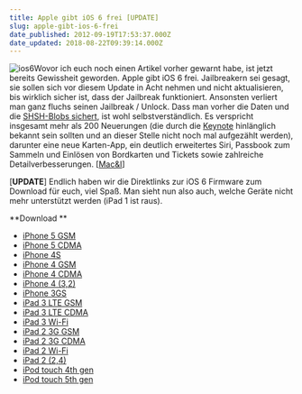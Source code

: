 ```yaml
---
title: Apple gibt iOS 6 frei [UPDATE]
slug: apple-gibt-ios-6-frei
date_published: 2012-09-19T17:53:37.000Z
date_updated: 2018-08-22T09:39:14.000Z
---
```


![ios6](//picdump.thafaker.de/2012/09/ios6-100x100.jpg)Wovor ich euch noch einen Artikel vorher gewarnt habe, ist jetzt bereits Gewissheit geworden. Apple gibt iOS 6 frei. Jailbreakern sei gesagt, sie sollen sich vor diesem Update in Acht nehmen und nicht aktualisieren, bis wirklich sicher ist, dass der Jailbreak funktioniert. Ansonsten verliert man ganz fluchs seinen Jailbreak / Unlock. Dass man vorher die Daten und die [SHSH-Blobs sichert](__GHOST_URL__/jailbreak-ios-6-kommt-und-ihr-solltest-die-shsh-blobs-sichern/), ist wohl selbstverständlich. Es verspricht insgesamt mehr als 200 Neuerungen (die durch die [Keynote](__GHOST_URL__/apple-keynote-und-dann-waren-da-noch-ios-6-itunes-10-7-neue-ipods-und-kopfhorer/) hinlänglich bekannt sein sollten und an dieser Stelle nicht noch mal aufgezählt werden), darunter eine neue Karten-App, ein deutlich erweitertes Siri, Passbook zum Sammeln und Einlösen von Bordkarten und Tickets sowie zahlreiche Detailverbesserungen. [[Mac&I](http://www.heise.de/mac-and-i/meldung/Apple-gibt-iOS-6-frei-1711439.html)]

[**UPDATE**] Endlich haben wir die Direktlinks zur iOS 6 Firmware zum Download für euch, viel Spaß. Man sieht nun also auch, welche Geräte nicht mehr unterstützt werden (iPad 1 ist raus).

**Download **

- [iPhone 5 GSM](http://appldnld.apple.com/iOS6/Restore/041-7169.20120919.5Mial/iPhone5,1_6.0_10A405_Restore.ipsw)
- [iPhone 5 CDMA](http://appldnld.apple.com/iOS6/Restore/041-7171.20120919.doJ1e/iPhone5,2_6.0_10A405_Restore.ipsw)
- [iPhone 4S](http://appldnld.apple.com/iOS6/Restore/041-7181.20120919.lEuOK/iPhone4,1_6.0_10A403_Restore.ipsw)
- [iPhone 4 GSM](http://appldnld.apple.com/iOS6/Restore/041-7175.20120919.wvv7Y/iPhone3,1_6.0_10A403_Restore.ipsw)
- [iPhone 4 CDMA](http://appldnld.apple.com/iOS6/Restore/041-7179.20120919.bDw4g/iPhone3,3_6.0_10A403_Restore.ipsw)
- [iPhone 4 (3,2)](http://appldnld.apple.com/iOS6/Restore/041-7177.20120919.xqoqs/iPhone3,2_6.0_10A403_Restore.ipsw)
- [iPhone 3GS](http://appldnld.apple.com/iOS6/Restore/041-7173.20120919.sDDMh/iPhone2,1_6.0_10A403_Restore.ipsw)
- [iPad 3 LTE GSM](http://appldnld.apple.com/iOS6/Restore/041-7161.20120919.5CyjO/iPad3,2_6.0_10A403_Restore.ipsw)
- [iPad 3 LTE CDMA](http://appldnld.apple.com/iOS6/Restore/041-7163.20120919.19UEI/iPad3,3_6.0_10A403_Restore.ipsw)
- [iPad 3 Wi-Fi](http://appldnld.apple.com/iOS6/Restore/041-3515.20120919.OYzOG/iPad3,1_6.0_10A403_Restore.ipsw)
- [iPad 2 3G GSM](http://appldnld.apple.com/iOS6/Restore/041-7165.20120919.eZTyh/iPad2,2_6.0_10A403_Restore.ipsw)
- [iPad 2 3G CDMA](http://appldnld.apple.com/iOS6/Restore/041-7167.20120919.y2ard/iPad2,3_6.0_10A403_Restore.ipsw)
- [iPad 2 Wi-Fi](http://appldnld.apple.com/iOS6/Restore/041-0804.20120919.9SgHU/iPad2,1_6.0_10A403_Restore.ipsw)
- [iPad 2 (2,4)](http://appldnld.apple.com/iOS6/Restore/041-2187.20120919.vmGkW/iPad2,4_6.0_10A403_Restore.ipsw)
- [iPod touch 4th gen](http://appldnld.apple.com/iOS6/Restore/041-0807.20120919.soT6X/iPod4,1_6.0_10A403_Restore.ipsw)
- [iPod touch 5th gen](http://appldnld.apple.com/iOS6/Restore/041-3517.20120919.9ln3Q/iPod5,1_6.0_10A406_Restore.ipsw)
